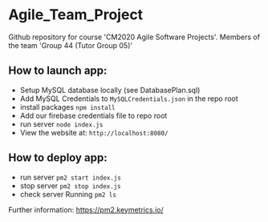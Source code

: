 # Agile_Team_Project
Github repository for course 'CM2020 Agile Software Projects'. Members of the team 'Group 44 (Tutor Group 05)'

## How to launch app:
- Setup MySQL database locally (see DatabasePlan.sql)
- Add MySQL Credentials to `MySQLCredentials.json` in the repo root
- install packages `npm install`
- Add our firebase credentials file to repo root
- run server `node index.js`
- View the website at: `http://localhost:8080/`

## How to deploy app:
- run server `pm2 start index.js`
- stop server `pm2 stop index.js`
- check server Running `pm2 ls`

Further information: https://pm2.keymetrics.io/

